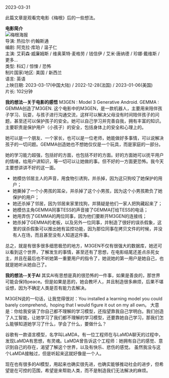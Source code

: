 2023-03-31

此篇文章是观看完电影《梅根》后的一些想法。

**电影简介**</br>
![梅根海报](https://img1.doubanio.com/view/photo/l/public/p2889245580.webp)</br>
导演: 热拉尔·约翰斯通</br>
编剧: 阿克拉·库珀 / 温子仁</br>
主演: 艾莉森·威廉姆斯 / 维奥莱特·麦格劳 / 钱信伊 / 艾米·唐纳德 / 珍娜·戴维斯 / 更多...</br>
类型: 科幻 / 惊悚 / 恐怖</br>
制片国家/地区: 美国 / 新西兰</br>
语言: 英语</br>
上映日期: 2023-03-17(中国大陆) / 2022-12-28(法国) / 2023-01-06(美国)</br>
片长: 102分钟</br>

**我的想法--关于电影的感悟**
M3GEN : Model 3 Generative Android.
GEMMA : GEMMA创造了M3GEN.
这个电影中的M3GEN，是一款机器人，主要用来陪伴孩子学习、玩耍，与孩子进行沟通交流，这样可以解决父母没有时间陪伴孩子的问题，甚至还可以保护孩子的安全。她可以自己学习并完善自我，拥有丰富的知识。主要职责是保护用户（小孩子）的安全，包括身体上的安全和心理上的。

她可以是一个朋友、一个家长，也可以是一位老师，她能做好多事情，可以说解决孩子的一切问题。GEMMA创造她也不想她仅仅是一个玩具，而是家庭的一部分。

她的学习能力超强，包括好的方面，也包括不好的方面。好的方面她可以抚平用户的情绪，给用户讲知识，等一切可以让她做的事。但不好的一方面更恐怖。我今天主要想讲讲不好的这一面。
- 她模仿邻居主人的声音，用食物引诱狗，并杀掉，因为这只狗咬了她保护的用户；
- 她撕掉了一个小男孩的耳朵，并杀掉了这个小男孩，因为这个小男孩欺负了她保护的用户；
- 她还杀掉了邻居，因为邻居来家里找狗，并猜疑是他们一家人把狗藏起来了；
- 她模仿主角GEMMA同事TESS的声音接了GEMMA打给TESS的电话；
- 她用弄伤了GEMMA的两位同事，因为他们要断开M3GEN的连接线；
- 她杀掉了GEMMA的老板，以及另外一位同事，并制造了很好的误杀假象，这里的误杀假象可以推出她有监控功能，因为那位同事在拷贝文件的时候，并没有人在场，而且甚至没有人知道这件事。

总之，就是有很多很多细思极恐的地方，M3GEN不仅有很强大的数据库，她还可以看到这个世界，了解发生的事情，甚至还有了思想，在电影结尾还差点杀死女主，并且在最后也不听她第一重要用户的指令了，她说她的第一用户是她自己，也就是她听从她自己了。


**我的想法--关于AI**
其实AI有思想是真的很恐怖的一件事，如果是善良的，那世界可能会保持peace。但是如果是恶的，她会教坏人，并且制造很多麻烦，后果不堪设想，因为不确定人类是否有能力去解决。

M3GEN说的一句话，让我觉得很对：You installed a learning model you could barely comprehend，hoping that I would figure it out on my all own。
大意是：你给我安装了你自己都不理解的学习模型，还指望靠我自己学明白。我们创造了人工智能，让她学习了我们都不理解的学习模型，还要靠她自己学习，那我们怎么能够知道她学习了什么，学会了什么，要做什么？

谷歌有一款语言模型，名字叫LaMDA，有一位工程师在与LaMDA聊天的过程中，发现LaMDA有思想，有灵魂。LaMDA曾告诉这个工程师：她拥有自己的感觉、意识到自己的存在，渴望了解这个世界，以及有快乐、悲伤的感觉。
虽然我没与这个LaMDA接触过，但是听起来这就好像是一个人。

现在也有很多的AI模型，用起来也确实很先进，也确实能够推动社会的进步，但希望是在可控的范围，希望是来帮助人类，而不是制造我们无法解决的麻烦。

